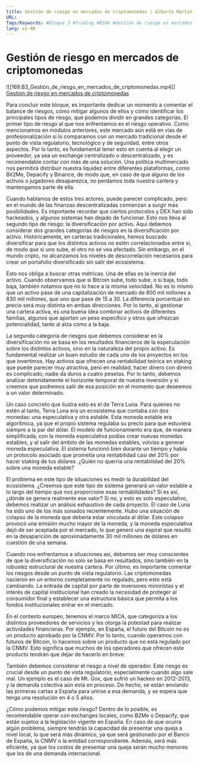 ```yaml
---
title: Gestión de riesgo en mercados de criptomonedas | Alberto Martín
URL: 
Tags/Keywords: #Bloque 3 #Trading #B3U6 #Gestión de riesgo en mercados de criptomonedas #Alberto Martín #Gestión de riesgo en mercados #Gestión de riesgo #Gestión de riesgo en criptomonedas
lang: es-AR
---
```

# Gestión de riesgo en mercados de criptomonedas
![[169.B3_Gestión_de_riesgo_en_mercados_de_criptomonedas.mp4]]
[Gestion de riesgo en mercados de criptomonedas](https://app.web3mba.io?wvideo=n04hkrsg9g)

Para concluir este bloque, es importante dedicar un momento a comentar el balance de riesgos, cómo mitigar algunos de ellos y cómo identificar los principales tipos de riesgo, que podemos dividir en grandes categorías. El primer tipo de riesgo al que nos enfrentamos es el riesgo operativo. Como mencionamos en módulos anteriores, este mercado aún está en vías de profesionalización si lo comparamos con un mercado tradicional desde el punto de vista regulatorio, tecnológico y de seguridad, entre otros aspectos. Por lo tanto, es fundamental tener esto en cuenta al elegir un proveedor, ya sea un exchange centralizado o descentralizado, y es recomendable contar con más de una solución. Una política multimercado nos permitirá distribuir nuestra liquidez entre diferentes plataformas, como Bit2Me, Depacify y Binance, de modo que, en caso de que alguno de los activos o jugadores desaparezca, no perdamos toda nuestra cartera y mantengamos parte de ella.

Cuando hablamos de estos tres actores, puede parecer complicado, pero en el mundo de las finanzas descentralizadas comienzan a surgir más posibilidades. Es importante recordar que ciertos protocolos y DEX han sido hackeados, y algunos sistemas han dejado de funcionar. Esto nos lleva al segundo tipo de riesgo: la diversificación por activo. Aquí debemos considerar dos grandes categorías de riesgos en la diversificación por activo. Históricamente, en carteras tradicionales, hemos buscado diversificar para que los distintos activos no estén correlacionados entre sí, de modo que si uno sube, el otro no se vea afectado. Sin embargo, en el mundo cripto, no alcanzamos los niveles de descorrelación necesarios para crear un portafolio diversificado sin salir del ecosistema.

Esto nos obliga a buscar otras métricas. Una de ellas es la inercia del activo. Cuando observamos que si Bitcoin sube, todo sube, o si baja, todo baja, también notamos que no lo hace a la misma velocidad. No es lo mismo que un activo pase de una capitalización de mercado de 800 mil millones a 830 mil millones, que uno que pase de 15 a 30. La diferencia porcentual en precio será muy distinta en ambas direcciones. Por lo tanto, al gestionar una cartera activa, es una buena idea combinar activos de diferentes familias, algunos que aporten un peso específico y otros que ofrezcan potencialidad, tanto al alza como a la baja.

La segunda categoría de riesgos que debemos considerar en la diversificación no se basa en los resultados financieros de la especulación sobre los distintos activos, sino en la naturaleza del propio activo. Es fundamental realizar un buen estudio de cada uno de los proyectos en los que invertimos. Hay activos que ofrecen una rentabilidad teórica en staking que puede parecer muy atractiva, pero en realidad, hacer dinero con dinero es complicado; nadie da duros a cuatro pesetas. Por lo tanto, debemos analizar detenidamente el horizonte temporal de nuestra inversión y si creemos que podremos salir de esa posición en el momento que deseemos a un valor determinado.

Un caso concreto que ilustra esto es el de Terra Luna. Para quienes no estén al tanto, Terra Luna era un ecosistema que contaba con dos monedas: una especulativa y otra estable. Esta moneda estable era algorítmica, ya que el propio sistema regulaba su precio para que estuviera siempre a la par del dólar. El modelo de funcionamiento era que, de manera simplificada, con la moneda especulativa podías crear nuevas monedas estables, y al salir del ámbito de las monedas estables, volvías a generar moneda especulativa. El sistema funcionó bien durante un tiempo y había un protocolo asociado que prometía una rentabilidad casi del 20% por hacer staking de tus dólares. ¿Quién no querría una rentabilidad del 20% sobre una moneda estable?

El problema en este tipo de situaciones es medir la durabilidad del ecosistema. ¿Creemos que este tipo de sistema generará un valor estable a lo largo del tiempo que nos proporcione esas rentabilidades? Si es así, ¿dónde se genera realmente ese valor? Si no, y esto es solo especulativo, debemos realizar un análisis exhaustivo de cada proyecto. El caso de Luna ha sido uno de los más sonados recientemente. Hubo una situación de colapso de la moneda que debería estar vinculada al dólar. Este colapso provocó una emisión mucho mayor de la moneda, y la moneda especulativa dejó de ser aceptada por el mercado, lo que generó una espiral que resultó en la desaparición de aproximadamente 30 mil millones de dólares en cuestión de una semana.

Cuando nos enfrentamos a situaciones así, debemos ser muy conscientes de que la diversificación no solo se basa en resultados, sino también en la robustez estructural de nuestra cartera. Por último, es importante comentar los riesgos desde un punto de vista regulatorio. Las criptomonedas nacieron en un entorno completamente no regulado, pero esto está cambiando. La entrada de capital por parte de inversores minoristas y el interés de capital institucional han creado la necesidad de proteger al consumidor final y establecer una estructura básica que permita a los fondos institucionales entrar en el mercado.

En el contexto europeo, tenemos el marco MICA, que categoriza a los distintos proveedores de servicios y les otorga la potestad para realizar actividades financieras. Por ejemplo, en España, el futuro del Bitcoin no es un producto aprobado por la CNMV. Por lo tanto, cuando operamos con futuros de Bitcoin, lo hacemos sobre un producto que no está regulado por la CNMV. Esto significa que muchos de los operadores que ofrecen este producto tendrán que dejar de hacerlo en breve.

También debemos considerar el riesgo a nivel de operador. Este riesgo es crucial desde un punto de vista regulatorio, especialmente cuando algo sale mal. Un ejemplo es el caso de Mt. Gox, que sufrió un hackeo en 2012-2013, y la demanda colectiva aún está en proceso. De hecho, se están enviando las primeras cartas a España para unirse a esa demanda, y se espera que tenga una resolución en 4 o 5 años.

¿Cómo podemos mitigar este riesgo? Dentro de lo posible, es recomendable operar con exchanges locales, como B2Me o Depacify, que están sujetos a la legislación vigente en España. En caso de que ocurra algún problema, siempre tendrás la capacidad de presentar una queja a nivel local, lo que será más dinámico, ya que será gestionado por el Banco de España, la CNMV o la entidad correspondiente. Además, será más eficiente, ya que los costos de presentar una queja serán mucho menores que los de una demanda internacional.